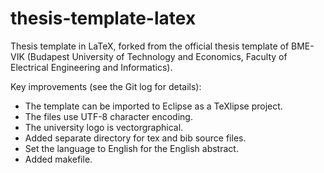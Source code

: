 thesis-template-latex
=====================

Thesis template in LaTeX, forked from the official thesis template of BME-VIK (Budapest University of Technology and Economics, Faculty of Electrical Engineering and Informatics).

Key improvements (see the Git log for details):
* The template can be imported to Eclipse as a TeXlipse project.
* The files use UTF-8 character encoding.
* The university logo is vectorgraphical.
* Added separate directory for tex and bib source files.
* Set the language to English for the English abstract.
* Added makefile.
